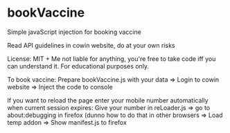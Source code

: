 # bookVaccine
Simple javaScript injection for booking vaccine

Read API guidelines in cowin website, do at your own risks

License: 
MIT + Me not liable for anything, you're free to take code iff you can understand it. For educational purposes only.

To book vaccine:
Prepare bookVaccine.js with your data => Login to cowin website => Inject the code to console

If you want to reload the page enter your mobile number automatically when current session expires:
Give your number in reLoader.js => go to about:debugging in firefox (dunno how to do that in other browsers => Load temp addon => Show manifest.js to firefox
